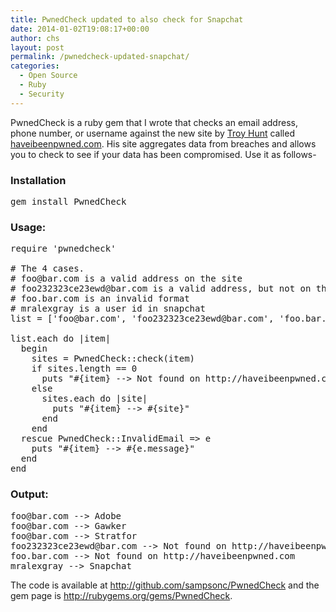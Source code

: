 ```yaml
---
title: PwnedCheck updated to also check for Snapchat
date: 2014-01-02T19:08:17+00:00
author: chs
layout: post
permalink: /pwnedcheck-updated-snapchat/
categories:
  - Open Source
  - Ruby
  - Security
---
```

PwnedCheck is a ruby gem that I wrote that checks an email address, phone number, or username against the new site by <a href="http://www.twitter.com/TroyHunt" title="Troy Hunt" target="_blank">Troy Hunt</a> called <a href="http://haveibeenpwned.com" title="haveibeenpwned.com" target="_blank">haveibeenpwned.com</a>. His site aggregates data from breaches and allows you to check to see if your data has been compromised. Use it as follows-

### Installation

<pre lang="ruby" line="0">gem install PwnedCheck
</pre>

### Usage:

<pre lang="ruby" line="1">require 'pwnedcheck'

# The 4 cases.
# foo@bar.com is a valid address on the site
# foo232323ce23ewd@bar.com is a valid address, but not on the site
# foo.bar.com is an invalid format
# mralexgray is a user id in snapchat
list = ['foo@bar.com', 'foo232323ce23ewd@bar.com', 'foo.bar.com', 'mralexgray']

list.each do |item|
  begin
    sites = PwnedCheck::check(item)
    if sites.length == 0
      puts "#{item} --> Not found on http://haveibeenpwned.com"
    else
      sites.each do |site|
        puts "#{item} --> #{site}"
      end
    end
  rescue PwnedCheck::InvalidEmail => e
    puts "#{item} --> #{e.message}"
  end
end
</pre>

### Output:

<pre lang="ruby">foo@bar.com --> Adobe
foo@bar.com --> Gawker
foo@bar.com --> Stratfor
foo232323ce23ewd@bar.com --> Not found on http://haveibeenpwned.com
foo.bar.com --> Not found on http://haveibeenpwned.com
mralexgray --> Snapchat
</pre>

The code is available at <a href="http://github.com/sampsonc/PwnedCheck" title="http://github.com/sampsonc/PwnedCheck" target="_blank">http://github.com/sampsonc/PwnedCheck</a> and the gem page is <a href="http://rubygems.org/gems/PwnedCheck" title="http://rubygems.org/gems/PwnedCheck" target="_blank">http://rubygems.org/gems/PwnedCheck</a>.
